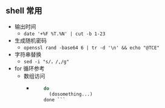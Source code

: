 ## shell 常用
- 输出时间
  - `date '+%F %T.%N' | cut -b 1-23`
- 生成随机密码
  - `openssl rand -base64 6 | tr -d '\n' && echo "@TCE"`
- 字符串替换
  - `sed -i "s/，/,/g"`
- for 循环参考
  - 数组访问
    - ``` for item in ${array[@]}
          do
            (dosomething...)
          done ```
